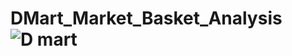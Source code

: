 # DMart_Market_Basket_Analysis![D mart](https://github.com/SathwikBhat/DMart_Market_Basket_Analysis/assets/141931631/dee52914-d4bd-4910-88ca-31c8f6a42f8c)
